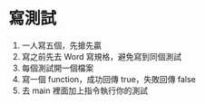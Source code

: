 # 寫測試
1. 一人寫五個，先搶先贏
2. 寫之前先去 Word 寫規格，避免寫到同個測試
3. 每個測試開一個檔案
4. 寫一個 function，成功回傳 true，失敗回傳 false
5. 去 main 裡面加上指令執行你的測試